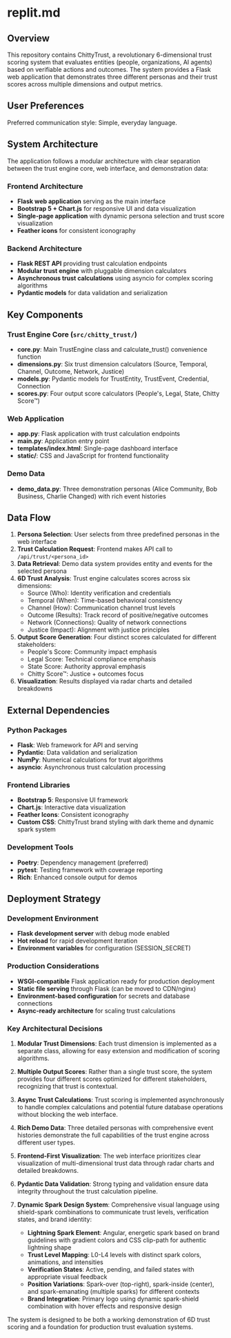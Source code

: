 # replit.md

## Overview

This repository contains ChittyTrust, a revolutionary 6-dimensional trust scoring system that evaluates entities (people, organizations, AI agents) based on verifiable actions and outcomes. The system provides a Flask web application that demonstrates three different personas and their trust scores across multiple dimensions and output metrics.

## User Preferences

Preferred communication style: Simple, everyday language.

## System Architecture

The application follows a modular architecture with clear separation between the trust engine core, web interface, and demonstration data:

### Frontend Architecture
- **Flask web application** serving as the main interface
- **Bootstrap 5 + Chart.js** for responsive UI and data visualization
- **Single-page application** with dynamic persona selection and trust score visualization
- **Feather icons** for consistent iconography

### Backend Architecture
- **Flask REST API** providing trust calculation endpoints
- **Modular trust engine** with pluggable dimension calculators
- **Asynchronous trust calculations** using asyncio for complex scoring algorithms
- **Pydantic models** for data validation and serialization

## Key Components

### Trust Engine Core (`src/chitty_trust/`)
- **core.py**: Main TrustEngine class and calculate_trust() convenience function
- **dimensions.py**: Six trust dimension calculators (Source, Temporal, Channel, Outcome, Network, Justice)
- **models.py**: Pydantic models for TrustEntity, TrustEvent, Credential, Connection
- **scores.py**: Four output score calculators (People's, Legal, State, Chitty Score™)

### Web Application
- **app.py**: Flask application with trust calculation endpoints
- **main.py**: Application entry point
- **templates/index.html**: Single-page dashboard interface
- **static/**: CSS and JavaScript for frontend functionality

### Demo Data
- **demo_data.py**: Three demonstration personas (Alice Community, Bob Business, Charlie Changed) with rich event histories

## Data Flow

1. **Persona Selection**: User selects from three predefined personas in the web interface
2. **Trust Calculation Request**: Frontend makes API call to `/api/trust/<persona_id>`
3. **Data Retrieval**: Demo data system provides entity and events for the selected persona
4. **6D Trust Analysis**: Trust engine calculates scores across six dimensions:
   - Source (Who): Identity verification and credentials
   - Temporal (When): Time-based behavioral consistency
   - Channel (How): Communication channel trust levels
   - Outcome (Results): Track record of positive/negative outcomes
   - Network (Connections): Quality of network connections
   - Justice (Impact): Alignment with justice principles
5. **Output Score Generation**: Four distinct scores calculated for different stakeholders:
   - People's Score: Community impact emphasis
   - Legal Score: Technical compliance emphasis
   - State Score: Authority approval emphasis
   - Chitty Score™: Justice + outcomes focus
6. **Visualization**: Results displayed via radar charts and detailed breakdowns

## External Dependencies

### Python Packages
- **Flask**: Web framework for API and serving
- **Pydantic**: Data validation and serialization
- **NumPy**: Numerical calculations for trust algorithms
- **asyncio**: Asynchronous trust calculation processing

### Frontend Libraries
- **Bootstrap 5**: Responsive UI framework
- **Chart.js**: Interactive data visualization
- **Feather Icons**: Consistent iconography
- **Custom CSS**: ChittyTrust brand styling with dark theme and dynamic spark system

### Development Tools
- **Poetry**: Dependency management (preferred)
- **pytest**: Testing framework with coverage reporting
- **Rich**: Enhanced console output for demos

## Deployment Strategy

### Development Environment
- **Flask development server** with debug mode enabled
- **Hot reload** for rapid development iteration
- **Environment variables** for configuration (SESSION_SECRET)

### Production Considerations
- **WSGI-compatible** Flask application ready for production deployment
- **Static file serving** through Flask (can be moved to CDN/nginx)
- **Environment-based configuration** for secrets and database connections
- **Async-ready architecture** for scaling trust calculations

### Key Architectural Decisions

1. **Modular Trust Dimensions**: Each trust dimension is implemented as a separate class, allowing for easy extension and modification of scoring algorithms.

2. **Multiple Output Scores**: Rather than a single trust score, the system provides four different scores optimized for different stakeholders, recognizing that trust is contextual.

3. **Async Trust Calculations**: Trust scoring is implemented asynchronously to handle complex calculations and potential future database operations without blocking the web interface.

4. **Rich Demo Data**: Three detailed personas with comprehensive event histories demonstrate the full capabilities of the trust engine across different user types.

5. **Frontend-First Visualization**: The web interface prioritizes clear visualization of multi-dimensional trust data through radar charts and detailed breakdowns.

6. **Pydantic Data Validation**: Strong typing and validation ensure data integrity throughout the trust calculation pipeline.

7. **Dynamic Spark Design System**: Comprehensive visual language using shield-spark combinations to communicate trust levels, verification states, and brand identity:
   - **Lightning Spark Element**: Angular, energetic spark based on brand guidelines with gradient colors and CSS clip-path for authentic lightning shape
   - **Trust Level Mapping**: L0-L4 levels with distinct spark colors, animations, and intensities
   - **Verification States**: Active, pending, and failed states with appropriate visual feedback
   - **Position Variations**: Spark-over (top-right), spark-inside (center), and spark-emanating (multiple sparks) for different contexts
   - **Brand Integration**: Primary logo using dynamic spark-shield combination with hover effects and responsive design

The system is designed to be both a working demonstration of 6D trust scoring and a foundation for production trust evaluation systems.